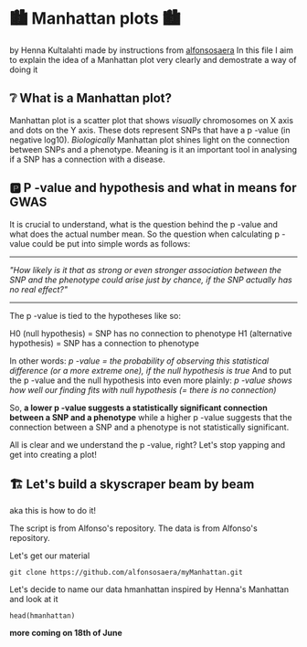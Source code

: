 # 🏙️ Manhattan plots 🏙️
by Henna Kultalahti made by instructions from [alfonsosaera](https://github.com/alfonsosaera/myManhattan/blob/master/README.md)
In this file I aim to explain the idea of a Manhattan plot very clearly and demostrate a way of doing it

## ❔ What is a Manhattan plot? 
Manhattan plot is a scatter plot that shows *visually* chromosomes on X axis and dots on the Y axis. These dots represent SNPs that have a p -value (in negative log10). 
*Biologically* Manhattan plot shines light on the connection between SNPs and a phenotype. Meaning is it an important tool in analysing if a SNP has a connection with a disease.

## 🅿️ P -value and hypothesis and what in means for GWAS
It is crucial to understand, what is the question behind the p -value and what does the actual number mean. 
So the question when calculating p -value could be put into simple words as follows: 
_________
*"How likely is it that as strong or even stronger association between the SNP and the phenotype could arise just by chance, if the SNP actually has no real effect?"*
________

The p -value is tied to the hypotheses like so:

H0 (null hypothesis) = SNP has no connection to phenotype
H1 (alternative hypothesis) =  SNP has a connection to phenotype

In other words:
*p -value = the probability of observing this statistical difference (or a more extreme one), if the null hypothesis is true*
And to put the p -value and the null hypothesis into even more plainly: 
*p -value shows how well our finding fits with null hypothesis (= there is no connection)*

So,
**a lower p -value suggests a statistically significant connection between a SNP and a phenotype** while a higher p -value suggests that the connection between a SNP and a phenotype is not statistically significant.

All is clear and we understand the p -value, right? Let's stop yapping and get into creating a plot!


## 🏗️ Let's build a skyscraper beam by beam

aka this is how to do it!

The script is from Alfonso's repository.
The data is from Alfonso's repository.

Let's get our material

``` git clone https://github.com/alfonsosaera/myManhattan.git ```

Let's decide to name our data hmanhattan inspired by Henna's Manhattan and look at it


``` hmanhattan <- read.table("example.txt")
head(hmanhattan)
```



**more coming on 18th of June**
